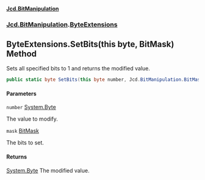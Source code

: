 #### [Jcd.BitManipulation](index.md 'index')

### [Jcd.BitManipulation](Jcd.BitManipulation 'Jcd.BitManipulation').[ByteExtensions](Jcd.BitManipulation.ByteExtensions 'Jcd.BitManipulation.ByteExtensions')

## ByteExtensions.SetBits(this byte, BitMask) Method

Sets all specified bits to 1 and returns the modified value.

```csharp
public static byte SetBits(this byte number, Jcd.BitManipulation.BitMask mask);
```

#### Parameters

<a name='Jcd.BitManipulation.ByteExtensions.SetBits(thisbyte,Jcd.BitManipulation.BitMask).number'></a>

`number` [System.Byte](https://docs.microsoft.com/en-us/dotnet/api/System.Byte 'System.Byte')

The value to modify.

<a name='Jcd.BitManipulation.ByteExtensions.SetBits(thisbyte,Jcd.BitManipulation.BitMask).mask'></a>

`mask` [BitMask](Jcd.BitManipulation.BitMask 'Jcd.BitManipulation.BitMask')

The bits to set.

#### Returns

[System.Byte](https://docs.microsoft.com/en-us/dotnet/api/System.Byte 'System.Byte')
The modified value.